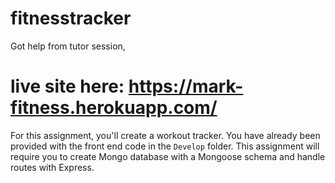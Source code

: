 # fitnesstracker
Got help from tutor session,
# live site here: https://mark-fitness.herokuapp.com/
For this assignment, you'll create a workout tracker. You have already been provided with the front end code in the `Develop` folder. This assignment will require you to create Mongo database with a Mongoose schema and handle routes with Express.
